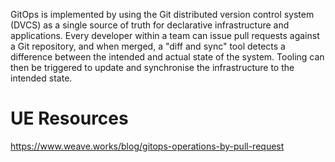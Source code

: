
GitOps is implemented by using the Git distributed version control system (DVCS) as a single source of truth for declarative infrastructure and applications. Every developer within a team can issue pull requests against a Git repository, and when merged, a "diff and sync" tool detects a difference between the intended and actual state of the system. Tooling can then be triggered to update and synchronise the infrastructure to the intended state.

# UE Resources
https://www.weave.works/blog/gitops-operations-by-pull-request